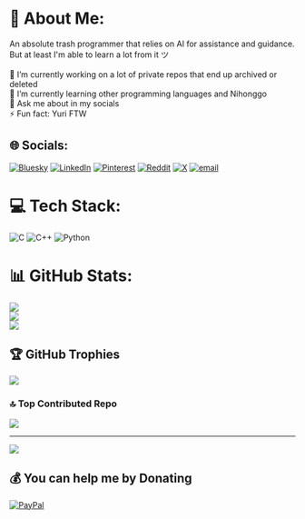 # 💫 About Me:
An absolute trash programmer that relies on AI for assistance and guidance.<br>But at least I'm able to learn a lot from it ツ<br><br>🔭 I’m currently working on a lot of private repos that end up archived or deleted<br>🌱 I’m currently learning other programming languages and Nihonggo<br>💬 Ask me about in my socials<br>⚡ Fun fact: Yuri FTW


## 🌐 Socials:
[![Bluesky](https://img.shields.io/badge/bluesky-0285FF?style=for-the-badge&logo=bluesky&logoColor=%23FFFFFF)](https://bsky.app/profile/yustinia513.bsky.social) [![LinkedIn](https://img.shields.io/badge/LinkedIn-%230077B5.svg?logo=linkedin&logoColor=white)](https://linkedin.com/in/justine-macaraeg-12a761379) [![Pinterest](https://img.shields.io/badge/Pinterest-%23E60023.svg?logo=Pinterest&logoColor=white)](https://pinterest.com/yustinina513) [![Reddit](https://img.shields.io/badge/Reddit-%23FF4500.svg?logo=Reddit&logoColor=white)](https://reddit.com/user/u/Nauchtyrne) [![X](https://img.shields.io/badge/X-black.svg?logo=X&logoColor=white)](https://x.com/@yustinia513) [![email](https://img.shields.io/badge/Email-D14836?logo=gmail&logoColor=white)](mailto:yustiniayevsa@gmail.com) 

# 💻 Tech Stack:
![C](https://img.shields.io/badge/c-%2300599C.svg?style=for-the-badge&logo=c&logoColor=white) ![C++](https://img.shields.io/badge/c++-%2300599C.svg?style=for-the-badge&logo=c%2B%2B&logoColor=white) ![Python](https://img.shields.io/badge/python-3670A0?style=for-the-badge&logo=python&logoColor=ffdd54)
# 📊 GitHub Stats:
![](https://github-readme-stats.vercel.app/api?username=yustinia&theme=catppuccin_mocha&hide_border=true&include_all_commits=true&count_private=false)<br/>
![](https://nirzak-streak-stats.vercel.app/?user=yustinia&theme=catppuccin_mocha&hide_border=true)<br/>
![](https://github-readme-stats.vercel.app/api/top-langs/?username=yustinia&theme=catppuccin_mocha&hide_border=true&include_all_commits=true&count_private=false&layout=compact)

## 🏆 GitHub Trophies
![](https://github-profile-trophy.vercel.app/?username=yustinia&theme=catppuccin_mocha&no-frame=true&no-bg=true&margin-w=4)

### 🔝 Top Contributed Repo
![](https://github-contributor-stats.vercel.app/api?username=yustinia&limit=5&theme=catppuccin_mocha&combine_all_yearly_contributions=true)

---
[![](https://visitcount.itsvg.in/api?id=yustinia&icon=3&color=11)](https://visitcount.itsvg.in)

  ## 💰 You can help me by Donating
  [![PayPal](https://img.shields.io/badge/PayPal-00457C?style=for-the-badge&logo=paypal&logoColor=white)](https://paypal.me/nocturnalmacaraeg) 

  
<!-- Proudly created with GPRM ( https://gprm.itsvg.in ) -->
